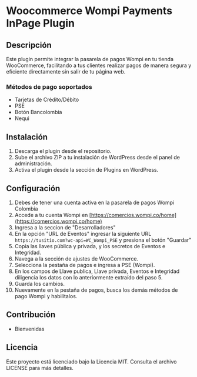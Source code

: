 # Woocommerce Wompi Payments InPage Plugin

## Descripción
Este plugin permite integrar la pasarela de pagos Wompi en tu tienda WooCommerce, facilitando a tus clientes realizar pagos de manera segura y eficiente directamente sin salir de tu página web.

### Métodos de pago soportados
* Tarjetas de Crédito/Débito
* PSE
* Botón Bancolombia
* Nequi

## Instalación
1. Descarga el plugin desde el repositorio.
2. Sube el archivo ZIP a tu instalación de WordPress desde el panel de administración.
3. Activa el plugin desde la sección de Plugins en WordPress.

## Configuración
1. Debes de tener una cuenta activa en la pasarela de pagos Wompi Colombia
2. Accede a tu cuenta Wompi en [https://comercios.wompi.co/home](https://comercios.wompi.co/home)
3. Ingresa a la seccion de "Desarrolladores"
4. En la opción "URL de Eventos" ingresar la siguiente URL `https://tusitio.com?wc-api=WC_Wompi_PSE` y presiona el botón "Guardar"
5. Copia las llaves pública y privada, y los secretos de Eventos e Integridad.
6. Navega a la sección de ajustes de WooCommerce.
7. Selecciona la pestaña de pagos e ingresa a PSE (Wompi).
8. En los campos de Llave publica, Llave privada, Eventos e Integridad diligencia los datos con lo anteriormente extraído del paso 5.
9. Guarda los cambios.
10. Nuevamente en la pestaña de pagos, busca los demás métodos de pago Wompi y habilítalos.

## Contribución
* Bienvenidas

## Licencia
Este proyecto está licenciado bajo la Licencia MIT. Consulta el archivo LICENSE para más detalles.